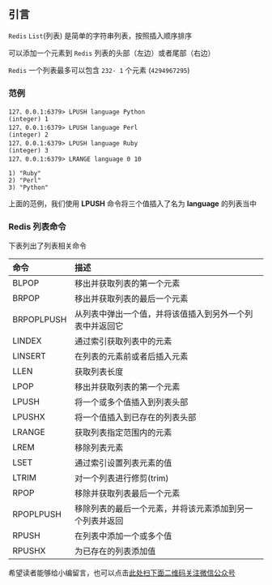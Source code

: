 ## 引言
`Redis` `List`(列表) 是简单的字符串列表，按照插入顺序排序

可以添加一个元素到 `Redis` 列表的头部（左边）或者尾部（右边）

`Redis` 一个列表最多可以包含 `232- 1` 个元素 (`4294967295`)

### 范例 ###

```
127、0.0.1:6379> LPUSH language Python
(integer) 1
127、0.0.1:6379> LPUSH language Perl
(integer) 2
127、0.0.1:6379> LPUSH language Ruby
(integer) 3
127、0.0.1:6379> LRANGE language 0 10

1) "Ruby"
2) "Perl"
3) "Python"
```

上面的范例，我们使用 **LPUSH** 命令将三个值插入了名为 **language** 的列表当中

### Redis 列表命令 ###

下表列出了列表相关命令

<table> 
 <thead> 
  <tr> 
   <th align="left">命令</th> 
   <th align="left">描述</th> 
  </tr> 
 </thead> 
 <tbody> 
  <tr> 
   <td align="left"><a rel="nofollow">BLPOP</a></td> 
   <td align="left">移出并获取列表的第一个元素</td> 
  </tr> 
  <tr> 
   <td align="left"><a rel="nofollow">BRPOP</a></td> 
   <td align="left">移出并获取列表的最后一个元素</td> 
  </tr> 
  <tr> 
   <td align="left"><a rel="nofollow">BRPOPLPUSH</a></td> 
   <td align="left">从列表中弹出一个值，并将该值插入到另外一个列表中并返回它</td> 
  </tr> 
  <tr> 
   <td align="left"><a rel="nofollow">LINDEX</a></td> 
   <td align="left">通过索引获取列表中的元素</td> 
  </tr> 
  <tr> 
   <td align="left"><a rel="nofollow">LINSERT</a></td> 
   <td align="left">在列表的元素前或者后插入元素</td> 
  </tr> 
  <tr> 
   <td align="left"><a rel="nofollow">LLEN</a></td> 
   <td align="left">获取列表长度</td> 
  </tr> 
  <tr> 
   <td align="left"><a rel="nofollow">LPOP</a></td> 
   <td align="left">移出并获取列表的第一个元素</td> 
  </tr> 
  <tr> 
   <td align="left"><a rel="nofollow">LPUSH</a></td> 
   <td align="left">将一个或多个值插入到列表头部</td> 
  </tr> 
  <tr> 
   <td align="left"><a rel="nofollow">LPUSHX</a></td> 
   <td align="left">将一个值插入到已存在的列表头部</td> 
  </tr> 
  <tr> 
   <td align="left"><a rel="nofollow">LRANGE</a></td> 
   <td align="left">获取列表指定范围内的元素</td> 
  </tr> 
  <tr> 
   <td align="left"><a rel="nofollow">LREM</a></td> 
   <td align="left">移除列表元素</td> 
  </tr> 
  <tr> 
   <td align="left"><a rel="nofollow">LSET</a></td> 
   <td align="left">通过索引设置列表元素的值</td> 
  </tr> 
  <tr> 
   <td align="left"><a rel="nofollow">LTRIM</a></td> 
   <td align="left">对一个列表进行修剪(trim)</td> 
  </tr> 
  <tr> 
   <td align="left"><a rel="nofollow">RPOP</a></td> 
   <td align="left">移除并获取列表最后一个元素</td> 
  </tr> 
  <tr> 
   <td align="left"><a rel="nofollow">RPOPLPUSH</a></td> 
   <td align="left">移除列表的最后一个元素，并将该元素添加到另一个列表并返回</td> 
  </tr> 
  <tr> 
   <td align="left"><a rel="nofollow">RPUSH</a></td> 
   <td align="left">在列表中添加一个或多个值</td> 
  </tr> 
  <tr> 
   <td align="left"><a rel="nofollow">RPUSHX</a></td> 
   <td align="left">为已存在的列表添加值</td> 
  </tr> 
 </tbody> 
</table>


希望读者能够给小编留言，也可以点击[此处扫下面二维码关注微信公众号](https://www.ycbbs.vip/?p=28 "此处扫下面二维码关注微信公众号")